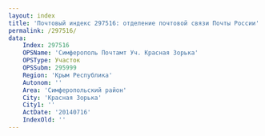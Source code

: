 ```yaml
---
layout: index
title: 'Почтовый индекс 297516: отделение почтовой связи Почты России'
permalink: /297516/
data:
    Index: 297516
    OPSName: 'Симферополь Почтамт Уч. Красная Зорька'
    OPSType: Участок
    OPSSubm: 295999
    Region: 'Крым Республика'
    Autonom: ''
    Area: 'Симферопольский район'
    City: 'Красная Зорька'
    City1: ''
    ActDate: '20140716'
    IndexOld: ''
---
```

